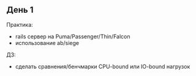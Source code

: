 

## День 1

Практика:

- rails сервер на Puma/Passenger/Thin/Falcon
- использование ab/siege

ДЗ:

- сделать сравнения/бенчмарки CPU-bound или IO-bound нагрузок
